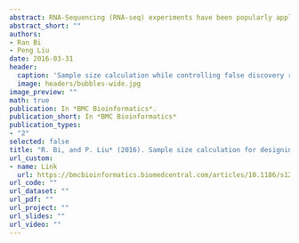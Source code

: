 ```yaml
---
abstract: RNA-Sequencing (RNA-seq) experiments have been popularly applied to transcriptome studies in recent years. Such experiments are still relatively costly. As a result, RNA-seq experiments often employ a small number of replicates. Power analysis and sample size calculation are challenging in the context of differential expression analysis with RNA-seq data. One challenge is that there are no closed-form formulae to calculate power for the popularly applied tests for differential expression analysis. In addition, false discovery rate (FDR), instead of family-wise type I error rate, is controlled for the multiple testing error in RNA-seq data analysis. So far, there are very few proposals on sample size calculation for RNA-seq experiments. In this paper, we propose a procedure for sample size calculation while controlling FDR for RNA-seq experimental design. Our procedure is based on the weighted linear model analysis facilitated by the voom method which has been shown to have competitive performance in terms of power and FDR control for RNA-seq differential expression analysis. We derive a method that approximates the average power across the differentially expressed genes, and then calculate the sample size to achieve a desired average power while controlling FDR. Simulation results demonstrate that the actual power of several popularly applied tests for differential expression is achieved and is close to the desired power for RNA-seq data with sample size calculated based on our method. Our proposed method provides an efficient algorithm to calculate sample size while controlling FDR for RNA-seq experimental design. We also provide an R package ssizeRNA that implements our proposed method and can be downloaded from the Comprehensive R Archive Network (http://cran.r-project.org).
abstract_short: ""
authors:
- Ran Bi 
- Peng Liu
date: 2016-03-31
header:
  caption: 'Sample size calculation while controlling false discovery rate for differential expression analysis with RNA-sequencing experiments'
  image: headers/bubbles-wide.jpg
image_preview: ""
math: true
publication: In *BMC Bioinformatics*.
publication_short: In *BMC Bioinformatics*
publication_types:
- "2"
selected: false
title: "R. Bi, and P. Liu* (2016). Sample size calculation for designing RNA-sequencing experiments. BMC Bioinformatics, 17:146."
url_custom:
- name: Link
  url: https://bmcbioinformatics.biomedcentral.com/articles/10.1186/s12859-016-0994-9
url_code: ""
url_dataset: ""
url_pdf: ""
url_project: ""
url_slides: ""
url_video: ""
---
```

